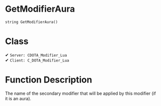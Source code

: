 # GetModifierAura
```
string GetModifierAura()
```
# Class
✔ `Server: CDOTA_Modifier_Lua`  
✔ `Client: C_DOTA_Modifier_Lua`  

# Function Description
The name of the secondary modifier that will be applied by this modifier (if it is an aura).

